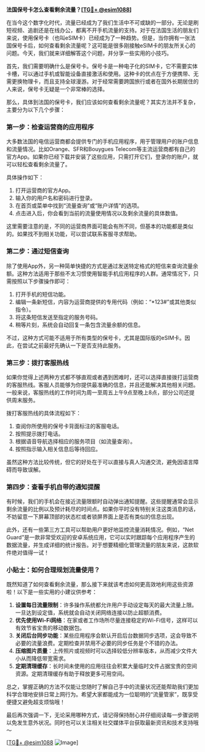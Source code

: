 **法国保号卡怎么查看剩余流量？[[TG💪+ @esim1088](https://t.me/s/esim1088)]**

在当今这个数字化时代，流量已经成为了我们生活中不可或缺的一部分。无论是刷短视频、追剧还是在线办公，都离不开手机流量的支持。对于在法国生活的朋友们来说，使用保号卡（也叫eSIM卡）已经成为了一种趋势。但是，当你拥有一张法国保号卡后，如何查看剩余流量呢？这可能是很多刚接触eSIM卡的朋友所关心的问题。今天，我们就来详细解答这个问题，并分享一些实用的小技巧。

首先，我们需要明确什么是保号卡。保号卡是一种电子化的SIM卡，它不需要实体卡槽，可以通过手机或智能设备直接激活和使用。这种卡的优点在于方便携带、无需更换物理卡，而且支持全球漫游。对于经常需要跨国旅行或者在国外长期居住的人来说，保号卡无疑是一个非常棒的选择。

那么，具体到法国的保号卡，我们应该如何查看剩余流量呢？其实方法并不复杂，主要分为以下几个步骤：

### **第一步：检查运营商的应用程序**
大多数法国的电信运营商都会提供专门的手机应用程序，用于管理用户的账户信息和流量情况。比如Orange、SFR和Bouygues Telecom等主流运营商都有自己的官方App。如果你已经下载并安装了这些应用，只需打开它们，登录你的账户，就可以轻松查看剩余流量了。

具体操作如下：
1. 打开运营商的官方App。
2. 输入你的用户名和密码进行登录。
3. 在首页或菜单中找到“流量查询”或“账户详情”的选项。
4. 点击进入后，你会看到当前的流量使用情况以及剩余流量的具体数值。

这里需要注意的是，不同的运营商界面可能会有所不同，但基本的功能都是类似的。如果找不到相关功能，可以尝试联系客服寻求帮助。

### **第二步：通过短信查询**
除了使用App外，另一种简单快捷的方式是通过发送特定格式的短信来查询流量余额。这种方法适用于那些不太习惯使用智能手机应用程序的人群。通常情况下，只需按照以下步骤操作即可：

1. 打开手机的短信功能。
2. 编辑一条新短信，内容为运营商提供的专用代码（例如：“*123#”或其他类似指令）。
3. 将这条短信发送至指定的服务号码。
4. 稍等片刻，系统会自动回复一条包含流量余额的信息。

不过，这种方式可能不适用于所有类型的保号卡，尤其是国际版的eSIM卡。因此，在尝试之前最好先确认一下是否支持此服务。

### **第三步：拨打客服热线**
如果你觉得上述两种方式都不够直观或者遇到困难时，还可以选择直接拨打运营商的客服热线。客服人员能够为你提供最准确的信息，并且还能解决其他相关问题。一般来说，客服热线的工作时间为周一至周五上午9点至晚上8点，部分公司还提供周末服务。

拨打客服热线的具体流程如下：
1. 查阅你所使用的保号卡背面标注的客服电话。
2. 按照提示拨打电话。
3. 根据语音导航选择相应的服务项目（如流量查询）。
4. 按照指示输入相关信息后等待回应。

虽然这种方法比较传统，但它的好处在于可以直接与真人沟通交流，避免因语言障碍而导致误解。

### **第四步：查看手机自带的通知提醒**
有时候，我们的手机会在接近流量限额时自动弹出通知提醒。这些提醒通常会显示剩余流量的比例以及预计耗尽的时间点。如果你平时没有特别关注这类消息的话，不妨留意一下屏幕顶部的状态栏或者锁屏界面上是否有类似的信息出现。

此外，还有一些第三方工具可以帮助用户更好地监控流量消耗情况。例如，“Net Guard”是一款非常受欢迎的安卓系统应用，它可以实时跟踪每个应用程序产生的数据流量，并生成详细的统计报告。对于想要精细化管理流量的朋友来说，这款软件绝对值得一试！

### **小贴士：如何合理规划流量使用？**

既然知道了如何查看剩余流量，那么接下来就该考虑如何更高效地利用这些资源啦！以下是一些实用的小建议供参考：

1. **设置每日流量限制**：许多操作系统都允许用户手动设定每天的最大流量上限。一旦达到设定值，系统就会自动关闭网络连接以防止超额消费。
2. **优先使用Wi-Fi网络**：在家或者工作场所尽量连接稳定的Wi-Fi信号，这样可以有效节省宝贵的移动数据包。
3. **关闭后台同步功能**：某些应用程序会默认开启后台数据同步选项，这会导致不必要的流量浪费。定期检查并禁用不必要的同步任务是个不错的办法。
4. **压缩图片质量**：上传照片或视频时可以选择较低分辨率版本，从而减少文件大小从而降低带宽需求。
5. **定期清理缓存**：长时间未使用的应用往往会积累大量临时文件占据宝贵的空间资源。定期清理缓存有助于释放更多可用空间。

总之，掌握正确的方法不仅能让您随时了解自己手中的流量状况还能帮助我们更加科学合理地安排日常上网行为。希望大家都能成为一位聪明的“流量管家”，既享受便捷又避免超支烦恼哦！

最后再次强调一下，无论采用哪种方式，请记得保持耐心并仔细阅读每一步骤说明以免发生意外状况。同时也可以关注相关社交媒体平台获取最新资讯和技术支持哦～

[[TG💪+ @esim1088](https://t.me/s/esim1088) ![Image](https://i.postimg.cc/4NQfJmqS/Snipaste-2025-05-13-00-14-12.png)]